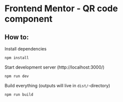 # Frontend Mentor - QR code component

## How to:

Install dependencies

```sh
npm install
```

Start development server (http://localhost:3000/)

```sh
npm run dev
```

Build everything (outputs will live in `dist/`-directory)

```sh
npm run build
```

